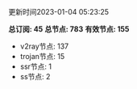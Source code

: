更新时间2023-01-04 05:23:25

**总订阅: 45**
**总节点: 783**
**有效节点: 155**
- v2ray节点: 137
- trojan节点: 15
- ssr节点: 1
- ss节点: 2
